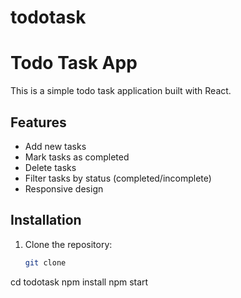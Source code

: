 # todotask
# Todo Task App

This is a simple todo task application built with React.

## Features

- Add new tasks
- Mark tasks as completed
- Delete tasks
- Filter tasks by status (completed/incomplete)
- Responsive design

## Installation

1. Clone the repository:
   ```bash
   git clone 
cd todotask
npm install
npm start
